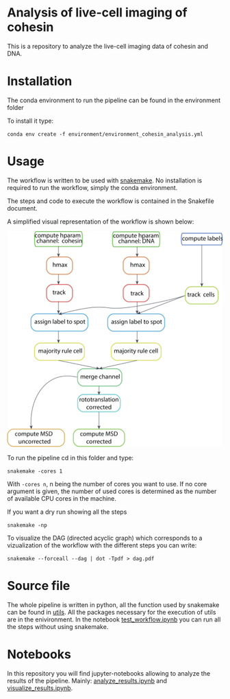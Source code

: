 # Analysis of live-cell imaging of cohesin

This is a repository to analyze the live-cell imaging data of cohesin and DNA.

# Installation

The conda environment to run the pipeline can be found in the environment folder

To install it type:

```shell
conda env create -f environment/environment_cohesin_analysis.yml

```

# Usage

The workflow is written to be used with [snakemake](https://snakemake.readthedocs.io/en/stable/). No installation is required to run the workflow, simply the conda environment.

The steps and code to execute the workflow is contained in the Snakefile document.

A simplified visual representation of the workflow is shown below:

![pipeline](pipelineAsset_59.png)

To run the pipeline cd in this folder and type:

```shell
snakemake -cores 1

```

With `-cores n`, n being the number of cores you want to use. If no core argument is given, the number of used cores is determined as the number of available CPU cores in the machine.

If you want a dry run showing all the steps

```shell
snakemake -np

```

To visualize the DAG (directed acyclic graph) which corresponds to a vizualization of the workflow with the different steps you can write:

```shell
snakemake --forceall --dag | dot -Tpdf > dag.pdf
```
# Source file

The whole pipeline is written in python, all the function used by snakemake can be found in [utils](utils.py). All the packages necessary for the execution of utils are in the enivironment. In the notebook [test_workflow.ipynb](test_workflow.ipynb) you can run all the steps without using snakemake.

# Notebooks

In this repository you will find jupyter-notebooks allowing to analyze the results of the pipeline. Mainly: [analyze_results.ipynb](analyze_results.ipynb) and [visualize_results.ipynb](visualize_results.ipynb). 